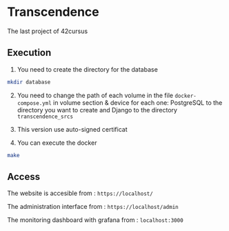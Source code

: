 # Transcendence

The last project of 42cursus

## Execution

1. You need to create the directory for the database
````sh
mkdir database
````
2. You need to change the path of each volume in the file `docker-compose.yml` in volume section & device for each one: PostgreSQL to the directory you want to create and Django to the directory `transcendence_srcs`

3. This version use auto-signed certificat

4. You can execute the docker
````sh
make
````

## Access
The website is accesible from : `https://localhost/`

The administration interface from : `https://localhost/admin`

The monitoring dashboard with grafana from : `localhost:3000` 
